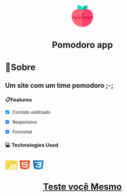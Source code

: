 <p align="center"><img src="pomodoro.png" width="70px" height="70px"></p>
<h1 align="center" ><b>Pomodoro app</b></h1><div>

<h1>🚀Sobre</h1>
    <h2>Um site com um time pomodoro ;-;</h2>
    
### 📋Features

- [x] Contúdo estilizado
- [x] Responisivo
- [x] Funcional
   
     
### 💻 Technologies Used 
 <div style="display: inline_block"><br>
  <img align="center" alt="Nelson-Js" height="30" width="40" src="https://raw.githubusercontent.com/devicons/devicon/master/icons/javascript/javascript-plain.svg">
  <img align="center" alt="Nelson-HTML" height="30" width="40" src="https://raw.githubusercontent.com/devicons/devicon/master/icons/html5/html5-original.svg">
  <img align="center" alt="Nelson-CSS" height="30" width="40" src="https://raw.githubusercontent.com/devicons/devicon/master/icons/css3/css3-original.svg">

</div>


    
    
<h1 align="center"><a href="https://nelson-dominici.github.io/Pomodoro-app/">Teste você Mesmo</a></p></h1>
    

